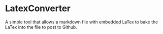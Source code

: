 # LatexConverter
A simple tool that allows a markdown file with embedded LaTex to bake the LaTex into the file to post to Github.
